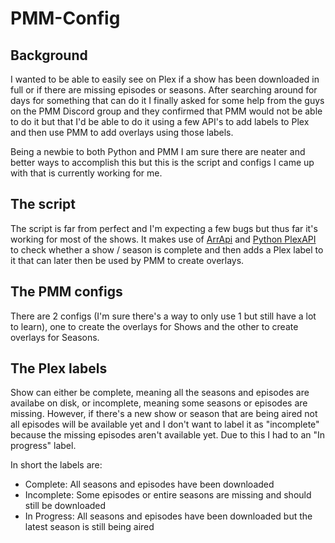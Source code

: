 # PMM-Config

## Background
I wanted to be able to easily see on Plex if a show has been downloaded in full or if there are missing episodes or seasons. After searching around for days for something that can do it I finally asked for some help from the guys on the PMM Discord group and they confirmed that PMM would not be able to do it but that I'd be able to do it using a few API's to add labels to Plex and then use PMM to add overlays using those labels.

Being a newbie to both Python and PMM I am sure there are neater and better ways to accomplish this but this is the script and configs I came up with that is currently working for me.  

## The script
The script is far from perfect and I'm expecting a few bugs but thus far it's working for most of the shows. It makes use of [ArrApi](https://arrapi.metamanager.wiki/en/latest/index.html) and [Python PlexAPI](https://python-plexapi.readthedocs.io/en/latest/introduction.html) to check whether a show / season is complete and then adds a Plex label to it that can later then be used by PMM to create overlays.

## The PMM configs
There are 2 configs (I'm sure there's a way to only use 1 but still have a lot to learn), one to create the overlays for Shows and the other to create overlays for Seasons. 

## The Plex labels
Show can either be complete, meaning all the seasons and episodes are availabe on disk, or incomplete, meaning some seasons or episodes are missing.  However, if there's a new show or season that are being aired not all episodes will be available yet and I don't want to label it as "incomplete" because the missing episodes aren't available yet.  Due to this I had to an "In progress" label.

In short the labels are:
* Complete: All seasons and episodes have been downloaded
* Incomplete: Some episodes or entire seasons are missing and should still be downloaded
* In Progress: All seasons and episodes have been downloaded but the latest season is still being aired
